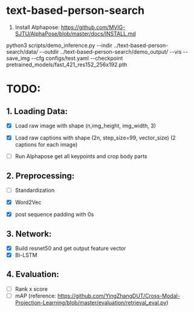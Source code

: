 # text-based-person-search

1. Install Alphapose:
https://github.com/MVIG-SJTU/AlphaPose/blob/master/docs/INSTALL.md



python3 scripts/demo_inference.py --indir ../text-based-person-search/data/ --outdir ../text-based-person-search/demo_output/ --vis --save_img --cfg configs/test.yaml --checkpoint pretrained_models/fast_421_res152_256x192.pth



# TODO:

## 1. Loading Data:

- [x] Load raw image with shape (n,img_height, img_width, 3)

- [X] Load raw captions with shape (2n, step_size=99, vector_size) (2 captions for each image)

- [ ] Run Alphapose get all keypoints and crop body parts


## 2. Preprocessing:

- [ ] Standardization
- [X] Word2Vec
- [X] post sequence padding with 0s


## 3. Network:

- [x] Build resnet50 and get output feature vector
- [X] Bi-LSTM

## 4. Evaluation:
- [ ] Rank x score
- [ ] mAP (reference: https://github.com/YingZhangDUT/Cross-Modal-Projection-Learning/blob/master/evaluation/retrieval_eval.py)
